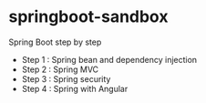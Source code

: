 # springboot-sandbox
Spring Boot step by step

- Step 1 : Spring bean and dependency injection
- Step 2 : Spring MVC
- Step 3 : Spring security
- Step 4 : Spring with Angular